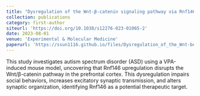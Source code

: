 ```yaml
---
title: "Dysregulation of the Wnt-β-catenin signaling pathway via Rnf146 upregulation in a VPA-induced mouse model of autism spectrum disorder"
collection: publications
category: first-author
siteurl: 'https://doi.org/10.1038/s12276-023-01065-2'
date: 2023-08-01
venue: 'Experimental & Molecular Medicine'
paperurl: 'https://ssun1116.github.io/files/Dysregulation_of_the_Wnt-beta-catenin_signaling_pathway_via_Rnf146_upregulation_in_a_VPA-induced_mouse_model_of_autism_spectrum_disorder.pdf'
---
```


This study investigates autism spectrum disorder (ASD) using a VPA-induced mouse model, uncovering that Rnf146 upregulation disrupts the Wnt/β-catenin pathway in the prefrontal cortex. This dysregulation impairs social behaviors, increases excitatory synaptic transmission, and alters synaptic organization, identifying Rnf146 as a potential therapeutic target.
